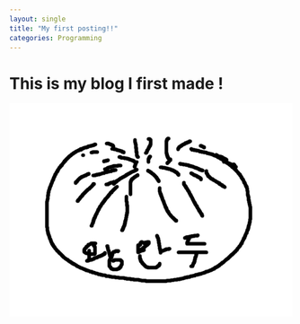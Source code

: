```yaml
---
layout: single
title: "My first posting!!"
categories: Programming
---
```


# This is my blog I first made !





![kingmandooo](assets/kingmandooo.png)
